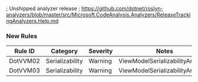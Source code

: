 ﻿; Unshipped analyzer release
; https://github.com/dotnet/roslyn-analyzers/blob/master/src/Microsoft.CodeAnalysis.Analyzers/ReleaseTrackingAnalyzers.Help.md

### New Rules
Rule ID | Category | Severity | Notes
--------|----------|----------|-------
DotVVM02 | Serializability | Warning | ViewModelSerializabilityAnalyzer
DotVVM03 | Serializability | Warning | ViewModelSerializabilityAnalyzer
